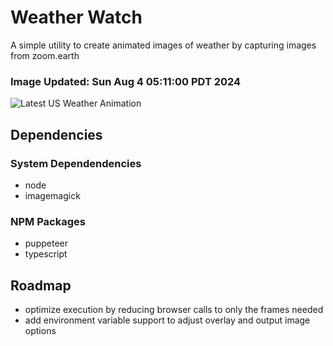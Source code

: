 # Weather Watch

A simple utility to create animated images of weather by capturing images from zoom.earth

### Image Updated: Sun Aug  4 05:11:00 PDT 2024

![Latest US Weather Animation](animations/2024-08-04.webp)

## Dependencies
### System Dependendencies
* node
* imagemagick
### NPM Packages
* puppeteer
* typescript

## Roadmap
* optimize execution by reducing browser calls to only the frames needed
* add environment variable support to adjust overlay and output image options
